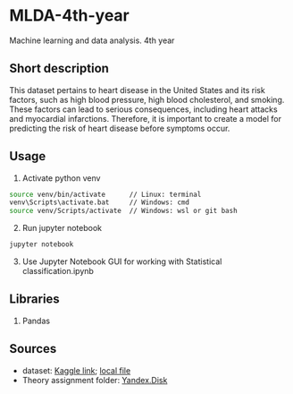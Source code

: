 # MLDA-4th-year
Machine learning and data analysis. 4th year

## Short description
This dataset pertains to heart disease in the United States and its risk factors, such as high blood pressure, high blood cholesterol, and smoking. These factors can lead to serious consequences, including heart attacks and myocardial infarctions. Therefore, it is important to create a model for predicting the risk of heart disease before symptoms occur.

## Usage
1. Activate python venv
```bash
source venv/bin/activate      // Linux: terminal
venv\Scripts\activate.bat     // Windows: cmd
source venv/Scripts/activate  // Windows: wsl or git bash
```
2. Run jupyter notebook
```bash
jupyter notebook
```

3. Use Jupyter Notebook GUI for working with Statistical classification.ipynb

## Libraries
1. Pandas

## Sources
* dataset: [Kaggle link](https://www.kaggle.com/datasets/alexteboul/heart-disease-health-indicators-dataset/); [local file](dataset.csv)
* Theory assignment folder: [Yandex.Disk](https://disk.yandex.ru/d/AL50BqlKPv8jQg)